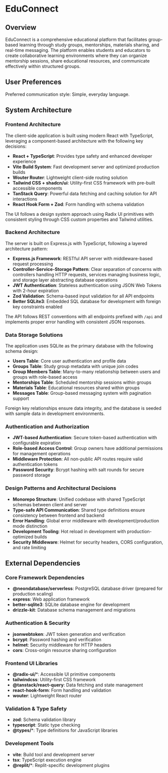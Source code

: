 # EduConnect

## Overview

EduConnect is a comprehensive educational platform that facilitates group-based learning through study groups, mentorships, materials sharing, and real-time messaging. The platform enables students and educators to create collaborative learning environments where they can organize mentorship sessions, share educational resources, and communicate effectively within structured groups.

## User Preferences

Preferred communication style: Simple, everyday language.

## System Architecture

### Frontend Architecture

The client-side application is built using modern React with TypeScript, leveraging a component-based architecture with the following key decisions:

- **React + TypeScript**: Provides type safety and enhanced developer experience
- **Vite Build System**: Fast development server and optimized production builds
- **Wouter Router**: Lightweight client-side routing solution
- **Tailwind CSS + shadcn/ui**: Utility-first CSS framework with pre-built accessible components
- **TanStack Query**: Powerful data fetching and caching solution for API interactions
- **React Hook Form + Zod**: Form handling with schema validation

The UI follows a design system approach using Radix UI primitives with consistent styling through CSS custom properties and Tailwind utilities.

### Backend Architecture

The server is built on Express.js with TypeScript, following a layered architecture pattern:

- **Express.js Framework**: RESTful API server with middleware-based request processing
- **Controller-Service-Storage Pattern**: Clear separation of concerns with controllers handling HTTP requests, services managing business logic, and storage layer abstracting database operations
- **JWT Authentication**: Stateless authentication using JSON Web Tokens with 2-hour expiration
- **Zod Validation**: Schema-based input validation for all API endpoints
- **Better SQLite3**: Embedded SQL database for development with foreign key constraints enabled

The API follows REST conventions with all endpoints prefixed with `/api` and implements proper error handling with consistent JSON responses.

### Data Storage Solutions

The application uses SQLite as the primary database with the following schema design:

- **Users Table**: Core user authentication and profile data
- **Groups Table**: Study group metadata with unique join codes
- **Group Members Table**: Many-to-many relationship between users and groups with role-based access
- **Mentorships Table**: Scheduled mentorship sessions within groups
- **Materials Table**: Educational resources shared within groups
- **Messages Table**: Group-based messaging system with pagination support

Foreign key relationships ensure data integrity, and the database is seeded with sample data in development environments.

### Authentication and Authorization

- **JWT-based Authentication**: Secure token-based authentication with configurable expiration
- **Role-based Access Control**: Group owners have additional permissions for management operations
- **Middleware Protection**: All non-public API routes require valid authentication tokens
- **Password Security**: Bcrypt hashing with salt rounds for secure password storage

### Design Patterns and Architectural Decisions

- **Monorepo Structure**: Unified codebase with shared TypeScript schemas between client and server
- **Type-safe API Communication**: Shared type definitions ensure consistency between frontend and backend
- **Error Handling**: Global error middleware with development/production mode distinction
- **Development Tooling**: Hot reload in development with production-optimized builds
- **Security Middleware**: Helmet for security headers, CORS configuration, and rate limiting

## External Dependencies

### Core Framework Dependencies
- **@neondatabase/serverless**: PostgreSQL database driver (prepared for production scaling)
- **express**: Web application framework
- **better-sqlite3**: SQLite database engine for development
- **drizzle-kit**: Database schema management and migrations

### Authentication & Security
- **jsonwebtoken**: JWT token generation and verification
- **bcrypt**: Password hashing and verification
- **helmet**: Security middleware for HTTP headers
- **cors**: Cross-origin resource sharing configuration

### Frontend UI Libraries
- **@radix-ui/***: Accessible UI primitive components
- **tailwindcss**: Utility-first CSS framework
- **@tanstack/react-query**: Data fetching and state management
- **react-hook-form**: Form handling and validation
- **wouter**: Lightweight React router

### Validation & Type Safety
- **zod**: Schema validation library
- **typescript**: Static type checking
- **@types/***: Type definitions for JavaScript libraries

### Development Tools
- **vite**: Build tool and development server
- **tsx**: TypeScript execution engine
- **@replit/***: Replit-specific development plugins